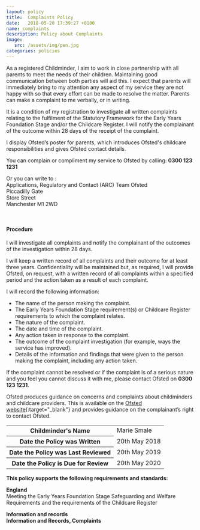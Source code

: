 ```yaml
---
layout: policy
title:  Complaints Policy
date:   2018-05-20 17:39:27 +0100
name: complaints
description: Policy about Complaints
image:
   src: /assets/img/pen.jpg
categories: policies
---
```


As a registered Childminder, I aim to work in close partnership with all parents to meet the needs of their children. Maintaining good communication between both parties will aid this. I expect that parents will immediately bring to my attention any aspect of my service they are not happy with so that every effort can be made to resolve the matter. Parents can make a complaint to me verbally, or in writing.

It is a condition of my registration to investigate all written complaints relating to the fulfilment of the Statutory Framework for the Early Years Foundation Stage and/or the Childcare Register. I will notify the complainant of the outcome within 28 days of the receipt of the complaint.

I display Ofsted’s poster for parents, which introduces Ofsted's childcare responsibilities and gives Ofsted contact details.

You can complain or compliment my service to Ofsted by calling: **0300 123 1231**

Or you can write to :  
  Applications, Regulatory and Contact (ARC) Team Ofsted  
  Piccadilly Gate  
  Store Street  
  Manchester M1 2WD  

<br>

#### Procedure

I will investigate all complaints and notify the complainant of the outcomes of the investigation within 28 days.

I will keep a written record of all complaints and their outcome for at least three years. Confidentiality will be maintained but, as required, I will provide Ofsted, on request, with a written record of all complaints within a specified period and the action taken as a result of each complaint.

I will record the following information:
+ The name of the person making the complaint.
+ The Early Years Foundation Stage requirement(s) or Childcare Register
requirements to which the complaint relates.
+ The nature of the complaint.
+ The date and time of the complaint.
+ Any action taken in response to the complaint.
+ The outcome of the complaint investigation (for example, ways the service has
improved).
+ Details of the information and findings that were given to the person making the
complaint, including any action taken.

If the complaint cannot be resolved or if the complaint is of a serious nature and you feel you cannot discuss it with me, please contact Ofsted on **0300 123 1231**.

Ofsted produces guidance on concerns and complaints about childminders and childcare providers. This is available on the [Ofsted website](https://www.gov.uk/government/organisations/ofsted){:target="_blank"} and provides guidance on the complainant’s right to contact Ofsted.

<table class="table table-bordered mt-5 mb-5">
  <tbody>
    <tr>
      <th scope="row">Childminder's Name </th>
      <td>Marie Smale</td>
    </tr>
    <tr>
      <th scope="row">Date the Policy was Written</th>
      <td>20th May 2018</td>
    </tr>
    <tr>
      <th scope="row">Date the Policy was Last Reviewed</th>
      <td>20th May 2019</td>
    </tr>
    <tr>
      <th scope="row">Date the Policy is Due for Review</th>
      <td>20th May 2020</td>
    </tr>
  </tbody>
</table>

**This policy supports the following requirements and standards:**

**England**  
   Meeting the Early Years Foundation Stage Safeguarding and Welfare Requirements and the requirements of the Childcare Register  

**Information and records**  
  **Information and Records, Complaints**  
